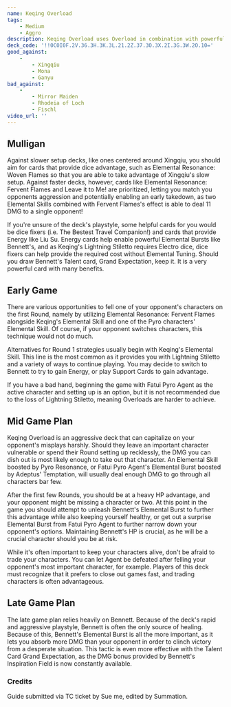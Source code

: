 ```yaml
---
name: Keqing Overload
tags:
    - Medium
    - Aggro
description: Keqing Overload uses Overload in combination with powerful Event Cards to quickly take out your opponents characters. The Overload Reaction lets you deal massive damage and swipe out opposing threats, and even without an early takedown, Bennett's Elemental Burst can easily turn the tables on a game!
deck_code: '!!0C0I0F.2V.36.3H.3K.3L.21.2Z.37.3O.3X.2I.3G.3W.2O.10='
good_against:
    - 
        - Xingqiu
        - Mona
        - Ganyu
bad_against: 
    - 
        - Mirror Maiden
        - Rhodeia of Loch
        - Fischl
video_url: ''
--- 
```


## Mulligan
<CardRow :cards="['Elemental Resonance: Woven Flames', 'Elemental Resonance: Fervent Flames', 'Leave It to Me', 'The Bestest Travel Companion', 'Liu Su']"></CardRow>

Against slower setup decks, like ones centered around Xingqiu, you should aim for cards that provide dice advantage, such as Elemental Resonance: Woven Flames so that you are able to take advantage of Xingqiu's slow setup. Against faster decks, however, cards like Elemental Resonance: Fervent Flames and Leave it to Me! are prioritized, letting you match you opponents aggression and potentially enabling an early takedown, as two Elemental Skills combined with Fervent Flames's effect is able to deal 11 DMG to a single opponent! 

If you're unsure of the deck's playstyle, some helpful cards for you would be dice fixers (i.e. The Bestest Travel Companion!) and cards that provide Energy like Liu Su. Energy cards help enable powerful Elemental Bursts like Bennett's, and as Keqing's Lightning Stiletto requires Electro dice, dice fixers can help provide the required cost without Elemental Tuning. Should you draw Bennett's Talent card, Grand Expectation, keep it. It is a very powerful card with many benefits.

## Early Game
<CardRow :cards="['Elemental Resonance: Fervent Flames','Bennett','Keqing', 'Liu Su']"></CardRow>
There are various opportunities to fell one of your opponent's characters on the first Round, namely by utilizing Elemental Resonance: Fervent Flames alongside Keqing's Elemental Skill and one of the Pyro characters' Elemental Skill. Of course, if your opponent switches characters, this technique would not do much.

Alternatives for Round 1 strategies usually begin with Keqing's Elemental Skill. This line is the most common as it provides you with Lightning Stiletto and a variety of ways to continue playing. You may decide to switch to Bennett to try to gain Energy, or play Support Cards to gain advantage.

If you have a bad hand, beginning the game with Fatui Pyro Agent as the active character and setting up is an option, but it is not recommended due to the loss of Lightning Stiletto, meaning Overloads are harder to achieve.

## Mid Game Plan
<CardFan :cards="['Adeptus\' Temptation','Fatui Pyro Agent','Elemental Resonance: Fervent Flames', 'I Haven\'t Lost Yet']"></CardFan>
Keqing Overload is an aggressive deck that can capitalize on your opponent's misplays harshly. Should they leave an important character vulnerable or spend their Round setting up recklessly, the DMG you can dish out is most likely enough to take out that character. An Elemental Skill boosted by Pyro Resonance, or Fatui Pyro Agent's Elemental Burst boosted by Adeptus' Temptation, will usually deal enough DMG to go through all characters bar few. 

After the first few Rounds, you should be at a heavy HP advantage, and your opponent might be missing a character or two. At this point in the game you should attempt to unleash Bennett's Elemental Burst to further this advantage while also keeping yourself healthy, or get out a surprise Elemental Burst from Fatui Pyro Agent to further narrow down your opponent's options. Maintaining Bennett's HP is crucial, as he will be a crucial character should you be at risk. 

While it's often important to keep your characters alive, don't be afraid to trade your characters. You can let Agent be defeated after felling your opponent's most important character, for example. Players of this deck must recognize that it prefers to close out games fast, and trading characters is often advantageous.

## Late Game Plan
<CardRow :cards="['Grand Expectation']"></CardRow>
The late game plan relies heavily on Bennett. Because of the deck's rapid and aggressive playstyle, Bennett is often the only source of healing. Because of this, Bennett's Elemental Burst is all the more important, as it lets you absorb more DMG than your opponent in order to clinch victory from a desperate situation. This tactic is even more effective with the Talent Card Grand Expectation, as the DMG bonus provided by Bennett's Inspiration Field is now constantly available.

### Credits
Guide submitted via TC ticket by Sue me, edited by Summation.